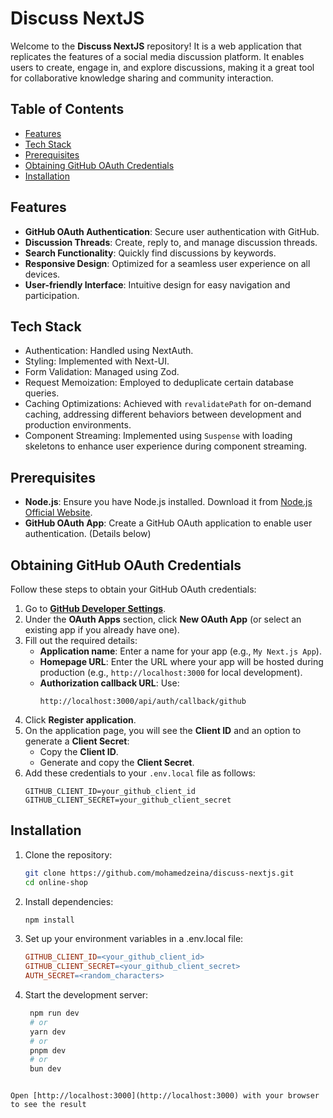 # Discuss NextJS

Welcome to the **Discuss NextJS** repository! It is a web application that replicates the features of a social media discussion platform. It enables users to create, engage in, and explore discussions, making it a great tool for collaborative knowledge sharing and community interaction.


## Table of Contents

- [Features](#features)
- [Tech Stack](#tech-stack)
- [Prerequisites](#Prerequisites)
- [Obtaining GitHub OAuth Credentials](#Obtaining-GitHub-OAuth-Credentials)
- [Installation](#installation)

## Features

- **GitHub OAuth Authentication**: Secure user authentication with GitHub.
- **Discussion Threads**: Create, reply to, and manage discussion threads.
- **Search Functionality**: Quickly find discussions by keywords.
- **Responsive Design**: Optimized for a seamless user experience on all devices.
- **User-friendly Interface**: Intuitive design for easy navigation and participation.


## Tech Stack

* Authentication: Handled using NextAuth.
* Styling: Implemented with Next-UI.
* Form Validation: Managed using Zod.
* Request Memoization: Employed to deduplicate certain database queries.
* Caching Optimizations: Achieved with `revalidatePath` for on-demand caching, addressing different behaviors between development and production environments.
* Component Streaming: Implemented using `Suspense` with loading skeletons to enhance user experience during component streaming.

## Prerequisites

- **Node.js**: Ensure you have Node.js installed. Download it from [Node.js Official Website](https://nodejs.org/).
- **GitHub OAuth App**: Create a GitHub OAuth application to enable user authentication. (Details below)

## Obtaining GitHub OAuth Credentials

Follow these steps to obtain your GitHub OAuth credentials:

1. Go to **[GitHub Developer Settings](https://github.com/settings/developers)**.
2. Under the **OAuth Apps** section, click **New OAuth App** (or select an existing app if you already have one).
3. Fill out the required details:
   - **Application name**: Enter a name for your app (e.g., `My Next.js App`).
   - **Homepage URL**: Enter the URL where your app will be hosted during production (e.g., `http://localhost:3000` for local development).
   - **Authorization callback URL**: Use:
     ```
     http://localhost:3000/api/auth/callback/github
     ```
4. Click **Register application**.
5. On the application page, you will see the **Client ID** and an option to generate a **Client Secret**:
   - Copy the **Client ID**.
   - Generate and copy the **Client Secret**.
6. Add these credentials to your `.env.local` file as follows:
   ```env
   GITHUB_CLIENT_ID=your_github_client_id
   GITHUB_CLIENT_SECRET=your_github_client_secret
   ```

## Installation

1. Clone the repository:
   ```bash
   git clone https://github.com/mohamedzeina/discuss-nextjs.git
   cd online-shop
   ```
2. Install dependencies:
   ```bash
   npm install
   ```
3. Set up your environment variables in a .env.local file:
   ```makefile env
   GITHUB_CLIENT_ID=<your_github_client_id>
   GITHUB_CLIENT_SECRET=<your_github_client_secret>
   AUTH_SECRET=<random_characters>
   ```
4. Start the development server:
   ```bash
    npm run dev
    # or
    yarn dev
    # or
    pnpm dev
    # or
    bun dev
  ```

Open [http://localhost:3000](http://localhost:3000) with your browser to see the result

